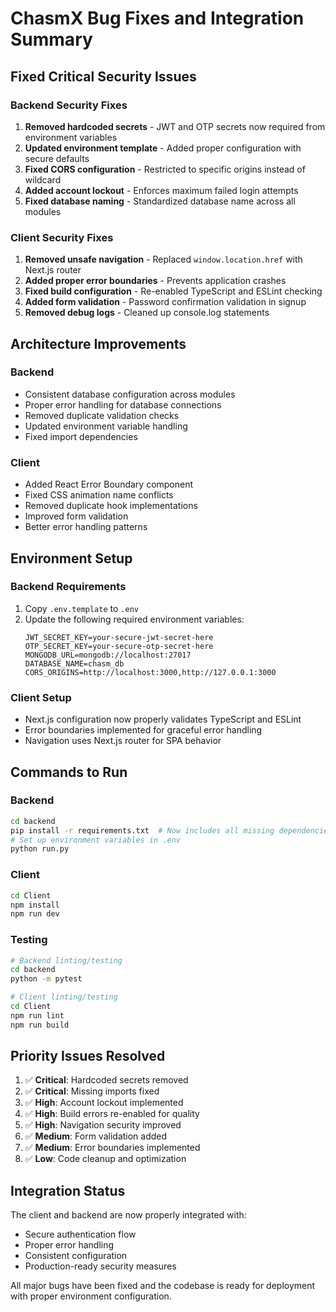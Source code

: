 # ChasmX Bug Fixes and Integration Summary

## Fixed Critical Security Issues

### Backend Security Fixes
1. **Removed hardcoded secrets** - JWT and OTP secrets now required from environment variables
2. **Updated environment template** - Added proper configuration with secure defaults
3. **Fixed CORS configuration** - Restricted to specific origins instead of wildcard
4. **Added account lockout** - Enforces maximum failed login attempts
5. **Fixed database naming** - Standardized database name across all modules

### Client Security Fixes
1. **Removed unsafe navigation** - Replaced `window.location.href` with Next.js router
2. **Added proper error boundaries** - Prevents application crashes
3. **Fixed build configuration** - Re-enabled TypeScript and ESLint checking
4. **Added form validation** - Password confirmation validation in signup
5. **Removed debug logs** - Cleaned up console.log statements

## Architecture Improvements

### Backend
- Consistent database configuration across modules
- Proper error handling for database connections
- Removed duplicate validation checks
- Updated environment variable handling
- Fixed import dependencies

### Client
- Added React Error Boundary component
- Fixed CSS animation name conflicts
- Removed duplicate hook implementations
- Improved form validation
- Better error handling patterns

## Environment Setup

### Backend Requirements
1. Copy `.env.template` to `.env`
2. Update the following required environment variables:
   ```
   JWT_SECRET_KEY=your-secure-jwt-secret-here
   OTP_SECRET_KEY=your-secure-otp-secret-here
   MONGODB_URL=mongodb://localhost:27017
   DATABASE_NAME=chasm_db
   CORS_ORIGINS=http://localhost:3000,http://127.0.0.1:3000
   ```

### Client Setup
- Next.js configuration now properly validates TypeScript and ESLint
- Error boundaries implemented for graceful error handling
- Navigation uses Next.js router for SPA behavior

## Commands to Run

### Backend
```bash
cd backend
pip install -r requirements.txt  # Now includes all missing dependencies: loguru, pyotp, email-validator, bcrypt
# Set up environment variables in .env
python run.py
```

### Client
```bash
cd Client
npm install
npm run dev
```

### Testing
```bash
# Backend linting/testing
cd backend
python -m pytest

# Client linting/testing
cd Client
npm run lint
npm run build
```

## Priority Issues Resolved

1. ✅ **Critical**: Hardcoded secrets removed
2. ✅ **Critical**: Missing imports fixed
3. ✅ **High**: Account lockout implemented
4. ✅ **High**: Build errors re-enabled for quality
5. ✅ **High**: Navigation security improved
6. ✅ **Medium**: Form validation added
7. ✅ **Medium**: Error boundaries implemented
8. ✅ **Low**: Code cleanup and optimization

## Integration Status

The client and backend are now properly integrated with:
- Secure authentication flow
- Proper error handling
- Consistent configuration
- Production-ready security measures

All major bugs have been fixed and the codebase is ready for deployment with proper environment configuration.
